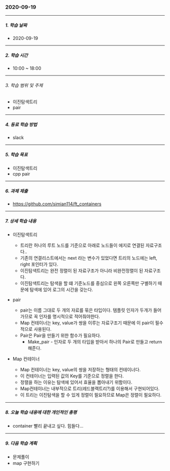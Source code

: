 ### 2020-09-19

-----
##### 1. 학습 날짜
- 2020-09-19

-----
##### 2. 학습 시간
- 10:00 ~ 18:00

-----
###### 3. 학습 범위 및 주제
- 이진탐색트리
- pair

-----
##### 4. 동료 학습 방법
- slack

-----
##### 5. 학습 목표
- 이진탐색트리
- cpp pair

-----
##### 6. 과제 제출
- https://github.com/simian114/ft_containers

-----
##### 7. 상세 학습 내용
- 이진탐색트리
  - 트리란 허나의 루트 노드를 기준으로 아래로 노드들이 에지로 연결된 자료구조다..
  - 기존의 연결리스트에서는 next 라는 변수가 있었다면 트리의 노드에는 left, right 포인터가 있다.
  - 이진탐색트리는 완전 정렬이 된 자료구조가 아니라 비완전정렬이 된 자료구조다.
  - 이진탐색트리는 탐색을 할 떄 기준노드를 중심으로 왼쪽 오른쪽만 구별하기 때문에 탐색에 있어 로그의 시간을 갖는다.
  
- pair
  - pair는 이름 그대로 두 개의 자료를 묶은 타입이다. 템플릿 인자가 두개가 들어가므로 꼭 인자를 명시적으로 적어줘야한다.
  - Map 컨테이너는 key, value가 쌍을 이루는 자료구조기 때문에 이 pair이 필수적으로 사용된다.
  - Pair은 Pair을 만들기 위한 함수가 필요하다.
    - Make_pair - 인자로 두 개의 타입을 받아서 하나의 Pair로 만들고 return 해준다.
    
- Map 컨테이너
  - Map 컨테이너는 key, value의 쌍을 저장하는 형태의 컨테이너다.
  - 이 컨테이너는 입력된 값의 Key를 기준으로 정렬을 한다.
  - 정렬을 하는 이유는 탐색에 있어서 효율을 뽑아내기 위함이다.
  - Map컨테이너는 내부적으로 트리(레드블랙트리?)를 이용해서 구현되어있다.
  - 이 트리는 이진탐색을 할 수 있게 정렬이 필요하므로 Map은 정렬이 필요하다.

  

-----
##### 8. 오늘 학습 내용에 대한 개인적인 총평
- container 빨리 끝내고 싶다. 힘들다...

-----

##### 9. 다음 학습 계획

- 문제풀이
- map 구현하기
